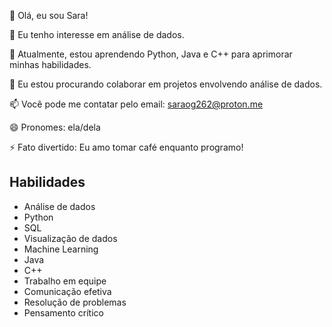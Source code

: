 👋 Olá, eu sou Sara!

👀 Eu tenho interesse em análise de dados.

🌱 Atualmente, estou aprendendo Python, Java e C++ para aprimorar minhas habilidades.

💞️ Eu estou procurando colaborar em projetos envolvendo análise de dados.

📫 Você pode me contatar pelo email: saraog262@proton.me

😄 Pronomes: ela/dela

⚡ Fato divertido: Eu amo tomar café enquanto programo!

## Habilidades
- Análise de dados
- Python
- SQL
- Visualização de dados
- Machine Learning
- Java
- C++
- Trabalho em equipe
- Comunicação efetiva
- Resolução de problemas
- Pensamento crítico
